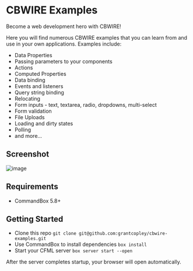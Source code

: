 # CBWIRE Examples

Become a web development hero with CBWIRE!

Here you will find numerous CBWIRE examples that you can learn from and use in your own applications. Examples include:

* Data Properties
* Passing parameters to your components
* Actions
* Computed Properties
* Data binding
* Events and listeners
* Query string binding
* Relocating
* Form inputs - text, textarea, radio, dropdowns, multi-select
* Form validation
* File Uploads
* Loading and dirty states
* Polling
* and more... 

## Screenshot
![image](https://github.com/grantcopley/cbwire-examples/assets/1197835/d2523e16-e644-4af6-b536-ea283065f443)

## Requirements

* CommandBox 5.8+

## Getting Started

* Clone this repo `git clone git@github.com:grantcopley/cbwire-examples.git`
* Use CommandBox to install dependencies `box install`
* Start your CFML server `box server start --open`

After the server completes startup, your browser will open automatically.
